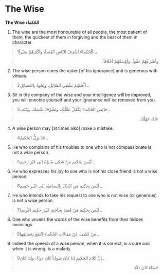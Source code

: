 The Wise
========

**The Wise الحُكماء**

1. The wise are the most honourable of all people, the most patient of
them, the quickest of them in forgiving and the best of them in
character.

> 1ـ اَلْحُكَماءُ أشْرَفُ النّاسِ أنْفُساً، وأكْثَرُهُمْ صَبْراً،
<blockquote dir="rtl">
  <p>
وأسْرَعُهُمْ عَفْواً، وَأوْسَعُهُمْ أخْلاقاً.
  </p>
</blockquote>

2. The wise person cures the asker [of his ignorance] and is generous
with virtues.

> 2ـ اَلْحَكِيمُ يَشْفِي السّائِلَ، ويَجُودُ بِالفَضائِلِ.

3. Sit in the company of the wise and your intelligence will be
improved, you will ennoble yourself and your ignorance will be removed
from you.

> 3ـ جالِسِ الحُكَماءَ يَكْمُلْ عَقْلُكَ، وتَشْرُفْ نَفْسَكَ، ويَنْتَفِ
<blockquote dir="rtl">
  <p>
عَنْكَ جَهْلُكَ.
  </p>
</blockquote>

4. A wise person may [at times also] make a mistake.

> 4ـ قَدْ يَزِلُّ الحَكِيمُ.

5. He who complains of his troubles to one who is not compassionate is
not a wise person.

> 5ـ لَيْسَ بِحَكِيم مَنْ شَكى ضُـرَّهُ إلى غَيْرِ رَحيم.

6. He who expresses his joy to one who is not his close friend is not a
wise person.

> 6ـ لَيْسَ بِحَكِيم مَنِ ابْتذَلَ بِانْبِساطِهِ إلى غَيْـرِ حَمِيم.

7. He who intends to take his request to one who is not wise (or
generous) is not a wise person.

> 7ـ لَيْسَ بِحَكِيم مَنْ قَصَدَ بِحاجَتِهِ غَيْـرَ حَكِيم (كَرِيم).

8. One who unveils the words of the wise benefits from their hidden
meanings.

> 8ـ مَنْ كَشَفَ عَنْ مَقالاتِ الحُكَماءِ اِنْتَفَعَ بِحَقائِقِها.

9. Indeed the speech of a wise person, when it is correct, is a cure and
when it is wrong, is a malady.

> 9ـ إنَّ كَلامَ الحَكِيمِ إذا كانَ صَواباً كانَ دَواءً، وإذا كانَ
<blockquote dir="rtl">
  <p>
خَطاءً كانَ داءً.
  </p>
</blockquote>


